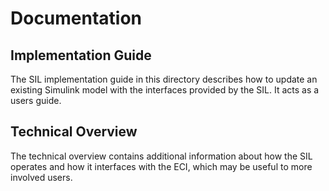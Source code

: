 # Documentation

## Implementation Guide

The SIL implementation guide in this directory describes how to update an existing Simulink model with the interfaces provided by the SIL. It acts as a users guide.

## Technical Overview

The technical overview contains additional information about how the SIL operates and how it interfaces with the ECI, which may be useful to more involved users.


